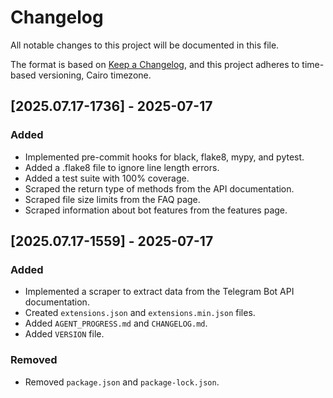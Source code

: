 # Changelog

All notable changes to this project will be documented in this file.

The format is based on [Keep a Changelog](https://keepachangelog.com/en/1.0.0/),
and this project adheres to time-based versioning, Cairo timezone.

## [2025.07.17-1736] - 2025-07-17

### Added
- Implemented pre-commit hooks for black, flake8, mypy, and pytest.
- Added a .flake8 file to ignore line length errors.
- Added a test suite with 100% coverage.
- Scraped the return type of methods from the API documentation.
- Scraped file size limits from the FAQ page.
- Scraped information about bot features from the features page.

## [2025.07.17-1559] - 2025-07-17

### Added
- Implemented a scraper to extract data from the Telegram Bot API documentation.
- Created `extensions.json` and `extensions.min.json` files.
- Added `AGENT_PROGRESS.md` and `CHANGELOG.md`.
- Added `VERSION` file.

### Removed
- Removed `package.json` and `package-lock.json`.
